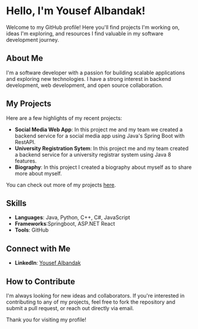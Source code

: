 
# Hello, I'm Yousef Albandak!

Welcome to my GitHub profile! Here you'll find projects I'm working on, ideas I'm exploring, and resources I find valuable in my software development journey.

## About Me

I'm a software developer with a passion for building scalable applications and exploring new technologies. I have a strong interest in backend development, web development, and open source collaboration.

## My Projects

Here are a few highlights of my recent projects:

- **Social Media Web App**: In this project me and my team we created a backend service for a social media app using Java's Spring Boot with RestAPI.
- **University Registration Sytem**: In this project me and my team created a backend service for a university registrar system using Java 8 features.
- **Biography**: In this project I created a biography about myself as to share more about myself.


You can check out more of my projects [here](https://github.com/YousefBandak?tab=repositories).

## Skills

- **Languages**:  Java, Python, C++, C#, JavaScript
- **Frameworks**:Springboot, ASP.NET React
- **Tools**: GitHub

## Connect with Me

- **LinkedIn**: [Yousef Albandak](https://www.linkedin.com/in/yousef-albandak-4955932a7/)

## How to Contribute

I'm always looking for new ideas and collaborators. If you're interested in contributing to any of my projects, feel free to fork the repository and submit a pull request, or reach out directly via email.

Thank you for visiting my profile!
